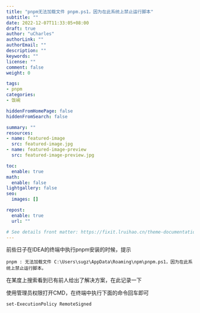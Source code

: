 ```yaml
---
title: "pnpm无法加载文件 pnpm.ps1，因为在此系统上禁止运行脚本"
subtitle: ""
date: 2022-12-07T11:33:05+08:00
draft: true
author: "uCharles"
authorLink: ""
authorEmail: ""
description: ""
keywords: ""
license: ""
comment: false 
weight: 0

tags:
- pnpm
categories:
- 饭碗

hiddenFromHomePage: false
hiddenFromSearch: false

summary: ""
resources:
- name: featured-image
  src: featured-image.jpg
- name: featured-image-preview
  src: featured-image-preview.jpg

toc:
  enable: true
math:
  enable: false
lightgallery: false
seo:
  images: []

repost:
  enable: true
  url: ""

# See details front matter: https://fixit.lruihao.cn/theme-documentation-content/#front-matter
---
```


<!--more-->

前些日子在IDEA的终端中执行pnpm安装的时候，提示

```
pnpm : 无法加载文件 C:\Users\sugz\AppData\Roaming\npm\pnpm.ps1，因为在此系统上禁止运行脚本。
```

在某度上搜索看到已有前人给出了解决方案，在此记录一下



使用管理员权限打开CMD，在终端中执行下面的命令回车即可

```
set-ExecutionPolicy RemoteSigned
```

